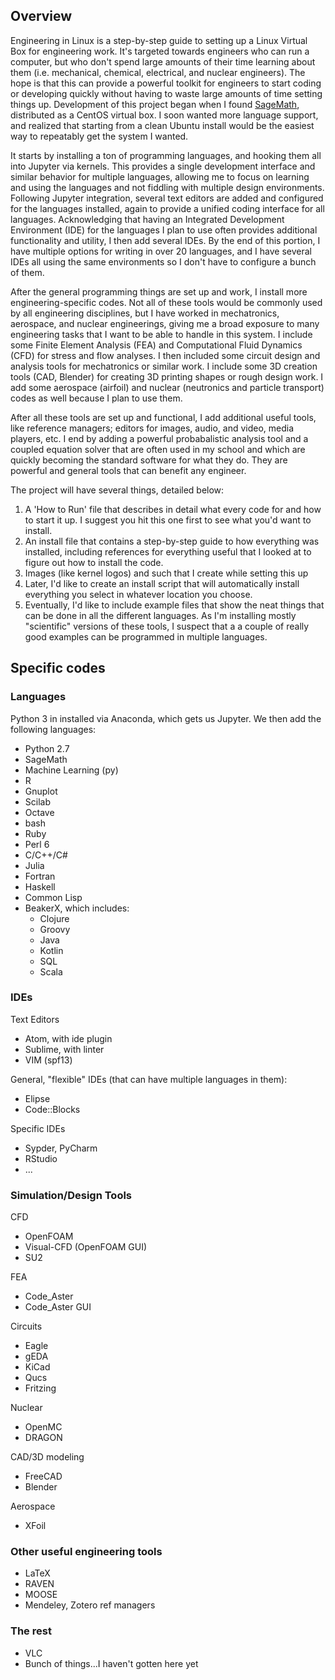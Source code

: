 ## Overview
Engineering in Linux is a step-by-step guide to setting up a Linux Virtual Box for engineering work. It's targeted towards engineers who can run a computer, but who don't spend large amounts of their time learning about them (i.e. mechanical, chemical, electrical, and nuclear engineers). The hope is that this can provide a powerful toolkit for engineers to start coding or developing quickly without having to waste large amounts of time setting things up. Development of this project began when I found [SageMath](http://www.sagemath.org), distributed as a CentOS virtual box. I soon wanted more language support, and realized that starting from a clean Ubuntu install would be the easiest way to repeatably get the system I wanted.

It starts by installing a ton of programming languages, and hooking them all into Jupyter via kernels. This provides a single development interface and similar behavior for multiple languages, allowing me to focus on learning and using the languages and not fiddling with multiple design environments. Following Jupyter integration, several text editors are added and configured for the languages installed, again to provide a unified coding interface for all languages. Acknowledging that having an Integrated Development Environment (IDE) for the languages I plan to use often provides additional functionality and utility, I then add several IDEs. By the end of this portion, I have multiple options for writing in over 20 languages, and I have several IDEs all using the same environments so I don't have to configure a bunch of them.

After the general programming things are set up and work, I install more engineering-specific codes. Not all of these tools would be commonly used by all engineering disciplines, but I have worked in mechatronics, aerospace, and nuclear engineerings, giving me a broad exposure to many engineering tasks that I want to be able to handle in this system. I include some Finite Element Analysis (FEA) and Computational Fluid Dynamics (CFD) for stress and flow analyses. I then included some circuit design and analysis tools for mechatronics or similar work. I include some 3D creation tools (CAD, Blender) for creating 3D printing shapes or rough design work. I add some aerospace (airfoil) and nuclear (neutronics and particle transport) codes as well because I plan to use them.

After all these tools are set up and functional, I add additional useful tools, like reference managers; editors for images, audio, and video, media players, etc. I end by adding a powerful probabalistic analysis tool and a coupled equation solver that are often used in my school and which are quickly becoming the standard software for what they do. They are powerful and general tools that can benefit any engineer.

The project will have several things, detailed below:
1. A 'How to Run' file that describes in detail what every code for and how to start it up. I suggest you hit this one first to see what you'd want to install.
2. An install file that contains a step-by-step guide to how everything was installed, including references for everything useful that I looked at to figure out how to install the code.
3. Images (like kernel logos) and such that I create while setting this up
4. Later, I'd like to create an install script that will automatically install everything you select in whatever location you choose.
5. Eventually, I'd like to include example files that show the neat things that can be done in all the different languages. As I'm installing mostly "scientific" versions of these tools, I suspect that a a couple of really good examples can be programmed in multiple languages.

## Specific codes
### Languages
Python 3 in installed via Anaconda, which gets us Jupyter. We then add the following languages:
- Python 2.7
- SageMath
- Machine Learning (py)
- R
- Gnuplot
- Scilab
- Octave
- bash
- Ruby
- Perl 6
- C/C++/C#
- Julia
- Fortran
- Haskell
- Common Lisp
- BeakerX, which includes:
  - Clojure
  - Groovy
  - Java
  - Kotlin
  - SQL
  - Scala

### IDEs
Text Editors
- Atom, with ide plugin
- Sublime, with linter
- VIM (spf13)

General, "flexible" IDEs (that can have multiple languages in them):
- Elipse
- Code::Blocks

Specific IDEs
- Sypder, PyCharm
- RStudio
- ...

### Simulation/Design Tools
CFD
- OpenFOAM
- Visual-CFD (OpenFOAM GUI)
- SU2

FEA
- Code_Aster
- Code_Aster GUI

Circuits
- Eagle
- gEDA
- KiCad
- Qucs
- Fritzing

Nuclear
- OpenMC
- DRAGON

CAD/3D modeling
- FreeCAD
- Blender

Aerospace
- XFoil

### Other useful engineering tools
- LaTeX
- RAVEN
- MOOSE
- Mendeley, Zotero ref managers

### The rest
- VLC
- Bunch of things...I haven't gotten here yet
